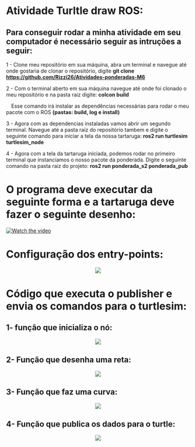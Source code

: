 # Atividade Turltle draw ROS:

## Para conseguir rodar a minha atividade em seu computador é necessário seguir as intruções a seguir:

1 - Clone meu repositório em sua máquina, abra um terminal e navegue até onde gostaria de clonar o repositório, digite <b>git clone https://github.com/Rizzi26/Atividades-ponderadas-M6</b>

2 - Com o terminal aberto em sua máquina navegue até onde foi clonado o meu repositório e na pasta raiz digite: <b>colcon build</b>

&emsp;Esse comando irá instalar as dependências necessárias para rodar o meu pacote com o ROS <b>(pastas: build, log e install)</b>

3 - Agora com as dependencias instaladas vamos abrir um segundo terminal. Navegue até a pasta raiz do repositório tambem e digite o seguinte comando para iniciar a tela da nossa tartaruga: <b>ros2 run turtlesim turtlesim_node</b>

4 - Agora com a tela da tartaruga iniciada, podemos rodar no primeiro terminal que instanciamos o nosso pacote da ponderada. Digite o seguinte comando na pasta raiz do projeto: <b>ros2 run ponderada_s2 ponderada_pub</b>

# O programa deve executar da seguinte forma e a tartaruga deve fazer o seguinte desenho:

[![Watch the video](https://davesroboshack.com/wp-content/uploads/2022/11/01_turtlesim-1024x638.png)](https://www.youtube.com/watch?v=4sZb-4vxiIw)

# Configuração dos entry-points:

<div align="center">
  <img src="\img\entry-points.png">
</div>

# Código que executa o publisher e envia os comandos para o turtlesim:

## 1- função que inicializa o nó:

<div align="center">
  <img src="\img\init.png">
</div>

## 2- Função que desenha uma reta:

<div align="center">
  <img src="\img\straight.png">
</div>

## 3- Função que faz uma curva:

<div align="center">
  <img src="\img\curve.png">
</div>

## 4- Função que publica os dados para o turtle:

<div align="center">
  <img src="\img\callback.png">
</div>





